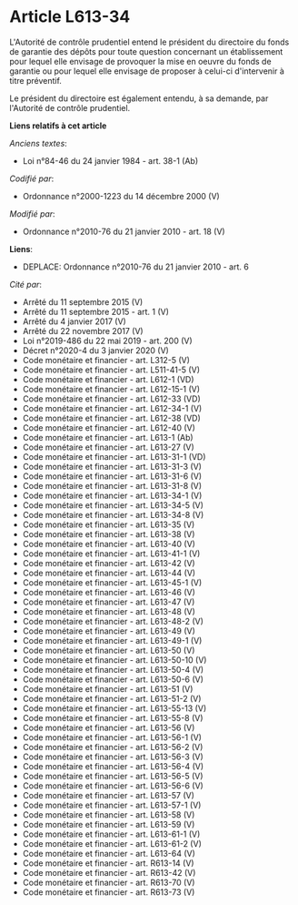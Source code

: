 # Article L613-34

L'Autorité de contrôle prudentiel entend le président du directoire du fonds de garantie des dépôts pour toute question
concernant un établissement pour lequel elle envisage de provoquer la mise en oeuvre du fonds de garantie ou pour lequel elle
envisage de proposer à celui-ci d'intervenir à titre préventif. 

Le président du directoire est également entendu, à sa demande, par l'Autorité de contrôle prudentiel.

**Liens relatifs à cet article**

_Anciens textes_:

  - Loi n°84-46 du 24 janvier 1984 - art. 38-1 (Ab)

_Codifié par_:

  - Ordonnance n°2000-1223 du 14 décembre 2000 (V)

_Modifié par_:

  - Ordonnance n°2010-76 du 21 janvier 2010 - art. 18 (V)

**Liens**:

  - DEPLACE: Ordonnance n°2010-76 du 21 janvier 2010 - art. 6

_Cité par_:

  - Arrêté du 11 septembre 2015 (V)
  - Arrêté du 11 septembre 2015 - art. 1 (V)
  - Arrêté du 4 janvier 2017 (V)
  - Arrêté du 22 novembre 2017 (V)
  - Loi n°2019-486 du 22 mai 2019 - art. 200 (V)
  - Décret n°2020-4 du 3 janvier 2020 (V)
  - Code monétaire et financier - art. L312-5 (V)
  - Code monétaire et financier - art. L511-41-5 (V)
  - Code monétaire et financier - art. L612-1 (VD)
  - Code monétaire et financier - art. L612-15-1 (V)
  - Code monétaire et financier - art. L612-33 (VD)
  - Code monétaire et financier - art. L612-34-1 (V)
  - Code monétaire et financier - art. L612-38 (VD)
  - Code monétaire et financier - art. L612-40 (V)
  - Code monétaire et financier - art. L613-1 (Ab)
  - Code monétaire et financier - art. L613-27 (V)
  - Code monétaire et financier - art. L613-31-1 (VD)
  - Code monétaire et financier - art. L613-31-3 (V)
  - Code monétaire et financier - art. L613-31-6 (V)
  - Code monétaire et financier - art. L613-31-8 (V)
  - Code monétaire et financier - art. L613-34-1 (V)
  - Code monétaire et financier - art. L613-34-5 (V)
  - Code monétaire et financier - art. L613-34-8 (V)
  - Code monétaire et financier - art. L613-35 (V)
  - Code monétaire et financier - art. L613-38 (V)
  - Code monétaire et financier - art. L613-40 (V)
  - Code monétaire et financier - art. L613-41-1 (V)
  - Code monétaire et financier - art. L613-42 (V)
  - Code monétaire et financier - art. L613-44 (V)
  - Code monétaire et financier - art. L613-45-1 (V)
  - Code monétaire et financier - art. L613-46 (V)
  - Code monétaire et financier - art. L613-47 (V)
  - Code monétaire et financier - art. L613-48 (V)
  - Code monétaire et financier - art. L613-48-2 (V)
  - Code monétaire et financier - art. L613-49 (V)
  - Code monétaire et financier - art. L613-49-1 (V)
  - Code monétaire et financier - art. L613-50 (V)
  - Code monétaire et financier - art. L613-50-10 (V)
  - Code monétaire et financier - art. L613-50-4 (V)
  - Code monétaire et financier - art. L613-50-6 (V)
  - Code monétaire et financier - art. L613-51 (V)
  - Code monétaire et financier - art. L613-51-2 (V)
  - Code monétaire et financier - art. L613-55-13 (V)
  - Code monétaire et financier - art. L613-55-8 (V)
  - Code monétaire et financier - art. L613-56 (V)
  - Code monétaire et financier - art. L613-56-1 (V)
  - Code monétaire et financier - art. L613-56-2 (V)
  - Code monétaire et financier - art. L613-56-3 (V)
  - Code monétaire et financier - art. L613-56-4 (V)
  - Code monétaire et financier - art. L613-56-5 (V)
  - Code monétaire et financier - art. L613-56-6 (V)
  - Code monétaire et financier - art. L613-57 (V)
  - Code monétaire et financier - art. L613-57-1 (V)
  - Code monétaire et financier - art. L613-58 (V)
  - Code monétaire et financier - art. L613-59 (V)
  - Code monétaire et financier - art. L613-61-1 (V)
  - Code monétaire et financier - art. L613-61-2 (V)
  - Code monétaire et financier - art. L613-64 (V)
  - Code monétaire et financier - art. R613-14 (V)
  - Code monétaire et financier - art. R613-42 (V)
  - Code monétaire et financier - art. R613-70 (V)
  - Code monétaire et financier - art. R613-73 (V)
